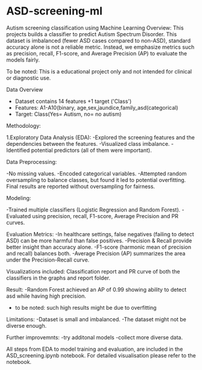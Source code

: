 # ASD-screening-ml
Autism screening classification using Machine Learning
Overview:
This projects builds a classifier to predict Autism Spectrum Disorder. This dataset is imbalanced (fewer ASD cases compared to non-ASD), standard accuracy alone is not a reliable metric. Instead, we emphasize metrics such as precision, recall, F1-score, and Average Precision (AP) to evaluate the models fairly.

To be noted: This is a educational project only and not intended for clinical or diagnostic use.

Data Overview
- Dataset contains 14 features +1 target ('Class')
- Features: A1-A10(binary, age,sex,jaundice,family_asd(categorical)
- Target: Class(Yes= Autism, no= no autism)

Methodology:

1.Exploratory Data Analysis (EDA):
-Explored the screening features and the dependencies between the features.
-Visualized class imbalance.
-Identified potential predictors (all of them were important).

Data Preprocessing:

-No missing values.
-Encoded categorical variables.
-Attempted random oversampling to balance classes, but found it led to potential overfitting. Final results are reported without oversampling for fairness.

Modeling:

-Trained multiple classifiers (Logistic Regression and Random Forest).
-Evaluated using precision, recall, F1-score, Average Precision and PR curves.

Evaluation Metrics:
-In healthcare settings, false negatives (failing to detect ASD) can be more harmful than false positives.
-Precision & Recall provide better insight than accuracy alone.
-F1-score (harmonic mean of precision and recall) balances both.
-Average Precision (AP) summarizes the area under the Precision-Recall curve.

Visualizations included:
Classification report and PR curve of both the classifiers in the graphs and report folder.

Result:
-Random Forest achieved an AP of 0.99 showing ability to detect asd while having high precision.
- to be noted: such high results might be due to overfitting

Limitations:
-Dataset is small and imbalanced.
-The dataset might not be diverse enough.

Further improvemnts:
-try additonal models
-collect more diverse data.

All steps from EDA to model training and evaluation, are included in the ASD_screening.ipynb notebook.
For detailed visualisation please refer to the notebook.
